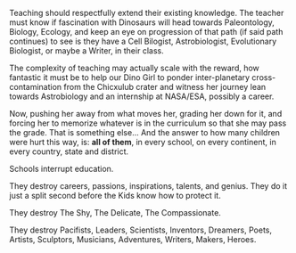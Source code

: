 Teaching should respectfully extend their existing knowledge. The teacher
must know if fascination with Dinosaurs will head towards Paleontology,
Biology, Ecology, and keep an eye on progression of that path (if said path
continues) to see is they have a Cell Bilogist, Astrobiologist,
Evolutionary Biologist, or maybe a Writer, in their class.

The complexity of teaching may actually scale with the reward, how
fantastic it must be to help our Dino Girl to ponder inter-planetary
cross-contamination from the Chicxulub crater and witness her journey lean
towards Astrobiology and an internship at NASA/ESA, possibly a career.

Now, pushing her away from what moves her, grading her down for it, and
forcing her to memorize whatever is in the curriculum so that she may pass
the grade. That is something else... And the answer to how many children
were hurt this way, is: **all of them**, in every school, on every
continent, in every country, state and district.

Schools interrupt education.

They destroy careers, passions, inspirations, talents, and genius. They do
it just a split second before the Kids know how to protect it.

They destroy The Shy, The Delicate, The Compassionate.

They destroy Pacifists, Leaders, Scientists, Inventors, Dreamers, Poets,
Artists, Sculptors, Musicians, Adventures, Writers, Makers, Heroes.